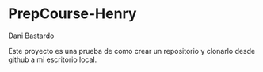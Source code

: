 # PrepCourse-Henry
Dani Bastardo

Este proyecto es una prueba de como crear un repositorio y clonarlo desde github a mi escritorio local.
